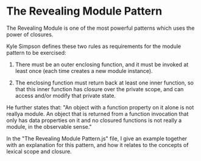 # The Revealing Module Pattern

The Revealing Module is one of the most powerful patterns which uses the power of closures.

Kyle Simpson defines these two rules as requirements for the module pattern to be exercised:

1. There must be an outer enclosing function, and it must be invoked at least once (each time creates a new module instance).

2. The enclosing function must return back at least one inner function, so that this inner function has closure over the private scope,
and can access and/or modify that private state. 

He further states that: "An object with a function property on it alone is not reallya module. An object that is returned from a function invocation that only has
data properties on it and no closured functions is not really  a module, in the observable sense."

In the "The Revealing Module Pattern.js" file, I give an example together with an explanation for this pattern, and how it relates to the concepts of lexical 
scope and closure.